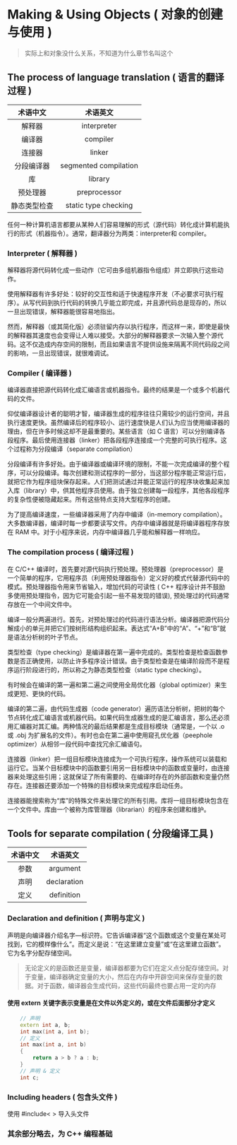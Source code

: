 # Making & Using Objects ( 对象的创建与使用 )

> 实际上和对象没什么关系，不知道为什么章节名叫这个

## The process of language translation ( 语言的翻译过程 )

| 术语中文 | 术语英文 |
|:---:|:---:|
| 解释器 | interpreter |
| 编译器 | compiler |
| 连接器 | linker |
| 分段编译器 | segmented compilation |
| 库 | library |
| 预处理器 | preprocessor |
| 静态类型检查 | static type checking |


任何一种计算机语言都要从某种人们容易理解的形式（源代码）转化成计算机能执行的形式（机器指令）。通常，翻译器分为两类：interpreter和 compiler。

### Interpreter ( 解释器 )

解释器将源代码转化成一些动作（它可由多组机器指令组成）并立即执行这些动作。

使用解释器有许多好处：较好的交互性和适于快速程序开发（不必要求可执行程序）。从写代码到执行代码的转换几乎能立即完成，并且源代码总是现存的，所以一旦出现错误，解释器能很容易地指出。

然而，解释器（或其简化版）必须驻留内存以执行程序，而这样一来，即使是最快的解释器其速度也会变得让人难以接受。大部分的解释器要求一次输入整个源代码。这不仅造成内存空间的限制，而且如果语言不提供设施来隔离不同代码段之间的影响，一旦出现错误，就很难调试。

### Compiler ( 编译器 )

编译器直接把源代码转化成汇编语言或机器指令。最终的结果是一个或多个机器代码的文件。

仰仗编译器设计者的聪明才智，编译器生成的程序往往只需较少的运行空间，并且执行速度更快。虽然编译后的程序较小、运行速度快是人们认为应当使用编译器的理由，但在许多时候这却不是最重要的。某些语言（如 C 语言）可以分别编译各段程序。最后使用连接器（linker）把各段程序连接成一个完整的可执行程序。这个过程称为分段编译（separate compilation）

分段编译有许多好处。由于编译器或编译环境的限制，不能一次完成编译的整个程序，可以分段编译。每次创建和测试程序的一部分，当这部分程序能正常运行后，就把它作为程序组块保存起来。人们把测试通过并能正常运行的程序块收集起来加入库（library）中，供其他程序员使用。由于独立创建每一段程序，其他各段程序的复杂性便被隐藏起来。所有这些特点支持大型程序的创建。

为了提高编译速度，一些编译器采用了内存中编译（in-memory compilation）。大多数编译器，编译时每一步都要读写文件。内存中编译器就是将编译器程序存放在 RAM 中。对于小程序来说，内存中编译器几乎能和解释器一样响应。

### The compilation process ( 编译过程 )

在 C/C++ 编译时，首先要对源代码执行预处理。预处理器（preprocessor）是一个简单的程序，它用程序员（利用预处理器指令）定义好的模式代替源代码中的模式。预处理器指令用来节省输入，增加代码的可读性 ( C++ 程序设计并不鼓励多使用预处理指令，因为它可能会引起一些不易发现的错误), 预处理过的代码通常存放在一个中间文件中。

编译一般分两遍进行。首先，对预处理过的代码进行语法分析。编译器把源代码分解成小的单元并把它们按树形结构组织起来。表达式“A+B”中的“A”、“+”和“B”就是语法分析树的叶子节点。

类型检查（type checking）是编译器在第一遍中完成的。类型检查是检查函数参数是否正确使用，以防止许多程序设计错误。由于类型检查是在编译阶段而不是程序运行阶段进行的，所以称之为静态类型检查（static type checking）。

有时候会在编译的第一遍和第二遍之间使用全局优化器（global optimizer）来生成更短、更快的代码。

编译的第二遍，由代码生成器（code generator）遍历语法分析树，把树的每个节点转化成汇编语言或机器代码。如果代码生成器生成的是汇编语言，那么还必须用汇编器对其汇编。两种情况的最后结果都是生成目标模块（通常是，一个以 .o 或 .obj 为扩展名的文件）。有时也会在第二遍中使用窥孔优化器（peephole optimizer）从相邻一段代码中查找冗余汇编语句。

连接器（linker）把一组目标模块连接成为一个可执行程序，操作系统可以装载和运行它。当某个目标模块中的函数要引用另一目标模块中的函数或变量时，由连接器来处理这些引用；这就保证了所有需要的、在编译时存在的外部函数和变量仍然存在。连接器还要添加一个特殊的目标模块来完成程序启动任务。

连接器能搜索称为“库”的特殊文件来处理它的所有引用。库将一组目标模块包含在一个文件中。库由一个被称为库管理器（librarian）的程序来创建和维护。

## Tools for separate compilation ( 分段编译工具 )

| 术语中文 | 术语英文 |
|:---:|:---:|
| 参数 | argument |
| 声明 | declaration |
| 定义 | definition |

### Declaration and definition ( 声明与定义 )

声明是向编译器介绍名字—标识符。它告诉编译器“这个函数或这个变量在某处可找到，它的模样像什么”。而定义是说：“在这里建立变量”或“在这里建立函数”。它为名字分配存储空间。

> 无论定义的是函数还是变量，编译器都要为它们在定义点分配存储空间。对于变量，编译器确定变量的大小，然后在内存中开辟空间来保存变量的数据。对于函数，编译器会生成代码，这些代码最终也要占用一定的内存

#### 使用 **extern** 关键字表示变量是在文件以外定义的，或在文件后面部分才定义

```cpp
    // 声明
    extern int a, b;
    int max(int a, int b);
    // 定义
    int max(int a, int b)
    { 
        return a > b ? a : b; 
    }
    // 声明 & 定义
    int c;
```

### Including headers ( 包含头文件 )

使用 #include< > 导入头文件

### 其余部分略去，为 C++ 编程基础